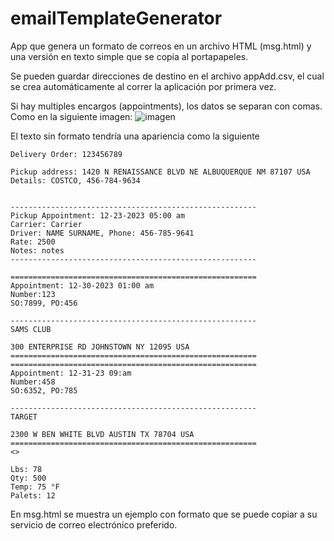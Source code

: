 # emailTemplateGenerator
App que genera un formato de correos en un archivo HTML (msg.html)
y una versión en texto simple que se copia al portapapeles.

Se pueden guardar direcciones de destino en el archivo appAdd.csv, el cual
se crea automáticamente al correr la aplicación por primera vez.

Si hay multiples encargos (appointments), los datos se separan con comas.
Como en la siguiente imagen:
![imagen](https://github.com/UlisesFco/emailTemplateGenerator/assets/23128764/7fc738ff-0a15-44fa-bb00-deef086722d9)

El texto sin formato tendría una apariencia como la siguiente

```
Delivery Order: 123456789

Pickup address: 1420 N RENAISSANCE BLVD NE ALBUQUERQUE NM 87107 USA
Details: COSTCO, 456-784-9634


-------------------------------------------------------
Pickup Appointment: 12-23-2023 05:00 am
Carrier: Carrier
Driver: NAME SURNAME, Phone: 456-785-9641
Rate: 2500
Notes: notes
-------------------------------------------------------

=======================================================
Appointment: 12-30-2023 01:00 am
Number:123
SO:7899, PO:456

-------------------------------------------------------
SAMS CLUB

300 ENTERPRISE RD JOHNSTOWN NY 12095 USA
=======================================================
=======================================================
Appointment: 12-31-23 09:am
Number:458
SO:6352, PO:785

-------------------------------------------------------
TARGET

2300 W BEN WHITE BLVD AUSTIN TX 78704 USA
=======================================================
<>

Lbs: 78
Qty: 500
Temp: 75 °F
Palets: 12
```
En msg.html se muestra un ejemplo con formato que se puede copiar
a su servicio de correo electrónico preferido.
